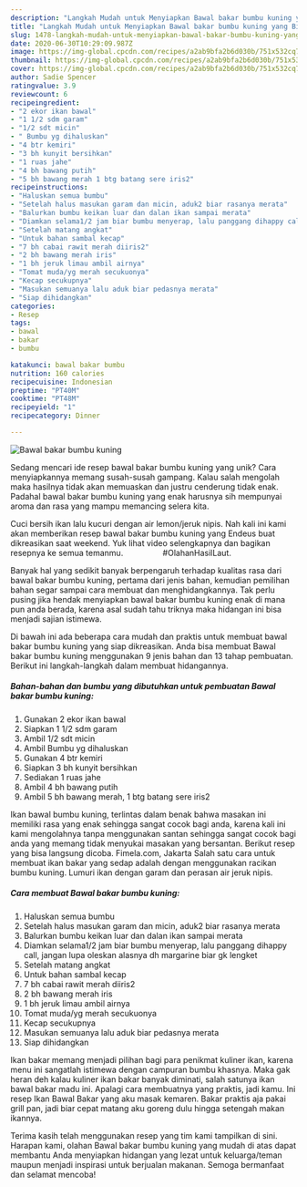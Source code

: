 ```yaml
---
description: "Langkah Mudah untuk Menyiapkan Bawal bakar bumbu kuning yang Bikin Ngiler"
title: "Langkah Mudah untuk Menyiapkan Bawal bakar bumbu kuning yang Bikin Ngiler"
slug: 1478-langkah-mudah-untuk-menyiapkan-bawal-bakar-bumbu-kuning-yang-bikin-ngiler
date: 2020-06-30T10:29:09.987Z
image: https://img-global.cpcdn.com/recipes/a2ab9bfa2b6d030b/751x532cq70/bawal-bakar-bumbu-kuning-foto-resep-utama.jpg
thumbnail: https://img-global.cpcdn.com/recipes/a2ab9bfa2b6d030b/751x532cq70/bawal-bakar-bumbu-kuning-foto-resep-utama.jpg
cover: https://img-global.cpcdn.com/recipes/a2ab9bfa2b6d030b/751x532cq70/bawal-bakar-bumbu-kuning-foto-resep-utama.jpg
author: Sadie Spencer
ratingvalue: 3.9
reviewcount: 6
recipeingredient:
- "2 ekor ikan bawal"
- "1 1/2 sdm garam"
- "1/2 sdt micin"
- " Bumbu yg dihaluskan"
- "4 btr kemiri"
- "3 bh kunyit bersihkan"
- "1 ruas jahe"
- "4 bh bawang putih"
- "5 bh bawang merah 1 btg batang sere iris2"
recipeinstructions:
- "Haluskan semua bumbu"
- "Setelah halus masukan garam dan micin, aduk2 biar rasanya merata"
- "Balurkan bumbu keikan luar dan dalan ikan sampai merata"
- "Diamkan selama1/2 jam biar bumbu menyerap, lalu panggang dihappy call, jangan lupa oleskan alasnya dh margarine biar gk lengket"
- "Setelah matang angkat"
- "Untuk bahan sambal kecap"
- "7 bh cabai rawit merah diiris2"
- "2 bh bawang merah iris"
- "1 bh jeruk limau ambil airnya"
- "Tomat muda/yg merah secukuonya"
- "Kecap secukupnya"
- "Masukan semuanya lalu aduk biar pedasnya merata"
- "Siap dihidangkan"
categories:
- Resep
tags:
- bawal
- bakar
- bumbu

katakunci: bawal bakar bumbu 
nutrition: 160 calories
recipecuisine: Indonesian
preptime: "PT40M"
cooktime: "PT48M"
recipeyield: "1"
recipecategory: Dinner

---
```



![Bawal bakar bumbu kuning](https://img-global.cpcdn.com/recipes/a2ab9bfa2b6d030b/751x532cq70/bawal-bakar-bumbu-kuning-foto-resep-utama.jpg)

Sedang mencari ide resep bawal bakar bumbu kuning yang unik? Cara menyiapkannya memang susah-susah gampang. Kalau salah mengolah maka hasilnya tidak akan memuaskan dan justru cenderung tidak enak. Padahal bawal bakar bumbu kuning yang enak harusnya sih mempunyai aroma dan rasa yang mampu memancing selera kita.

Cuci bersih ikan lalu kucuri dengan air lemon/jeruk nipis. Nah kali ini kami akan memberikan resep bawal bakar bumbu kuning yang Endeus buat dikreasikan saat weekend. Yuk lihat video selengkapnya dan bagikan resepnya ke semua temanmu. ⠀⠀⠀⠀⠀⠀ #OlahanHasilLaut.

Banyak hal yang sedikit banyak berpengaruh terhadap kualitas rasa dari bawal bakar bumbu kuning, pertama dari jenis bahan, kemudian pemilihan bahan segar sampai cara membuat dan menghidangkannya. Tak perlu pusing jika hendak menyiapkan bawal bakar bumbu kuning enak di mana pun anda berada, karena asal sudah tahu triknya maka hidangan ini bisa menjadi sajian istimewa.


Di bawah ini ada beberapa cara mudah dan praktis untuk membuat bawal bakar bumbu kuning yang siap dikreasikan. Anda bisa membuat Bawal bakar bumbu kuning menggunakan 9 jenis bahan dan 13 tahap pembuatan. Berikut ini langkah-langkah dalam membuat hidangannya.

<!--inarticleads1-->

##### Bahan-bahan dan bumbu yang dibutuhkan untuk pembuatan Bawal bakar bumbu kuning:

1. Gunakan 2 ekor ikan bawal
1. Siapkan 1 1/2 sdm garam
1. Ambil 1/2 sdt micin
1. Ambil  Bumbu yg dihaluskan
1. Gunakan 4 btr kemiri
1. Siapkan 3 bh kunyit bersihkan
1. Sediakan 1 ruas jahe
1. Ambil 4 bh bawang putih
1. Ambil 5 bh bawang merah, 1 btg batang sere iris2


Ikan bawal bumbu kuning, terlintas dalam benak bahwa masakan ini memiliki rasa yang enak sehingga sangat cocok bagi anda, karena kali ini kami mengolahnya tanpa menggunakan santan sehingga sangat cocok bagi anda yang memang tidak menyukai masakan yang bersantan. Berikut resep yang bisa langsung dicoba. Fimela.com, Jakarta Salah satu cara untuk membuat ikan bakar yang sedap adalah dengan menggunakan racikan bumbu kuning. Lumuri ikan dengan garam dan perasan air jeruk nipis. 

<!--inarticleads2-->

##### Cara membuat Bawal bakar bumbu kuning:

1. Haluskan semua bumbu
1. Setelah halus masukan garam dan micin, aduk2 biar rasanya merata
1. Balurkan bumbu keikan luar dan dalan ikan sampai merata
1. Diamkan selama1/2 jam biar bumbu menyerap, lalu panggang dihappy call, jangan lupa oleskan alasnya dh margarine biar gk lengket
1. Setelah matang angkat
1. Untuk bahan sambal kecap
1. 7 bh cabai rawit merah diiris2
1. 2 bh bawang merah iris
1. 1 bh jeruk limau ambil airnya
1. Tomat muda/yg merah secukuonya
1. Kecap secukupnya
1. Masukan semuanya lalu aduk biar pedasnya merata
1. Siap dihidangkan


Ikan bakar memang menjadi pilihan bagi para penikmat kuliner ikan, karena menu ini sangatlah istimewa dengan campuran bumbu khasnya. Maka gak heran deh kalau kuliner ikan bakar banyak diminati, salah satunya ikan bawal bakar madu ini. Apalagi cara membuatnya yang praktis, jadi kamu. Ini resep Ikan Bawal Bakar yang aku masak kemaren. Bakar praktis aja pakai grill pan, jadi biar cepat matang aku goreng dulu hingga setengah makan ikannya. 

Terima kasih telah menggunakan resep yang tim kami tampilkan di sini. Harapan kami, olahan Bawal bakar bumbu kuning yang mudah di atas dapat membantu Anda menyiapkan hidangan yang lezat untuk keluarga/teman maupun menjadi inspirasi untuk berjualan makanan. Semoga bermanfaat dan selamat mencoba!
